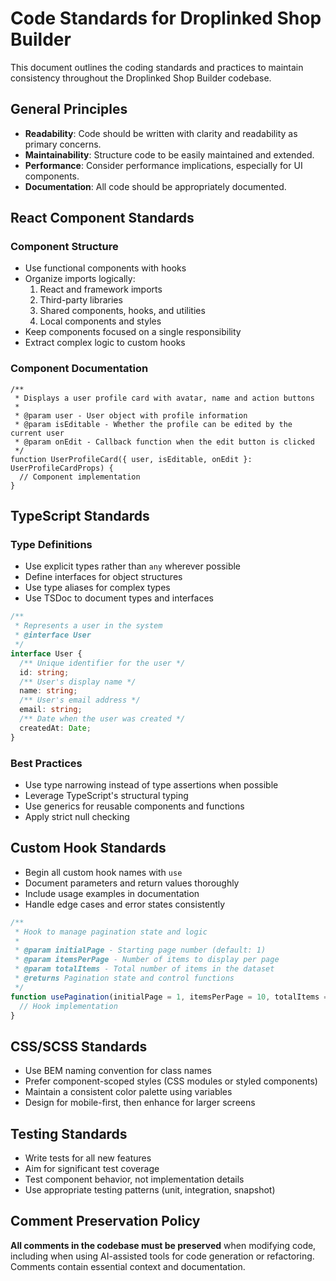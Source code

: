 # Code Standards for Droplinked Shop Builder

This document outlines the coding standards and practices to maintain consistency throughout the Droplinked Shop Builder codebase.

## General Principles

- **Readability**: Code should be written with clarity and readability as primary concerns.
- **Maintainability**: Structure code to be easily maintained and extended.
- **Performance**: Consider performance implications, especially for UI components.
- **Documentation**: All code should be appropriately documented.

## React Component Standards

### Component Structure

- Use functional components with hooks
- Organize imports logically:
  1. React and framework imports
  2. Third-party libraries
  3. Shared components, hooks, and utilities
  4. Local components and styles
- Keep components focused on a single responsibility
- Extract complex logic to custom hooks

### Component Documentation

```tsx
/**
 * Displays a user profile card with avatar, name and action buttons
 * 
 * @param user - User object with profile information
 * @param isEditable - Whether the profile can be edited by the current user
 * @param onEdit - Callback function when the edit button is clicked
 */
function UserProfileCard({ user, isEditable, onEdit }: UserProfileCardProps) {
  // Component implementation
}
```

## TypeScript Standards

### Type Definitions

- Use explicit types rather than `any` wherever possible
- Define interfaces for object structures
- Use type aliases for complex types
- Use TSDoc to document types and interfaces

```typescript
/**
 * Represents a user in the system
 * @interface User
 */
interface User {
  /** Unique identifier for the user */
  id: string;
  /** User's display name */
  name: string;
  /** User's email address */
  email: string;
  /** Date when the user was created */
  createdAt: Date;
}
```

### Best Practices

- Use type narrowing instead of type assertions when possible
- Leverage TypeScript's structural typing
- Use generics for reusable components and functions
- Apply strict null checking

## Custom Hook Standards

- Begin all custom hook names with `use`
- Document parameters and return values thoroughly
- Include usage examples in documentation
- Handle edge cases and error states consistently

```typescript
/**
 * Hook to manage pagination state and logic
 * 
 * @param initialPage - Starting page number (default: 1)
 * @param itemsPerPage - Number of items to display per page
 * @param totalItems - Total number of items in the dataset
 * @returns Pagination state and control functions
 */
function usePagination(initialPage = 1, itemsPerPage = 10, totalItems = 0) {
  // Hook implementation
}
```

## CSS/SCSS Standards

- Use BEM naming convention for class names
- Prefer component-scoped styles (CSS modules or styled components)
- Maintain a consistent color palette using variables
- Design for mobile-first, then enhance for larger screens

## Testing Standards

- Write tests for all new features
- Aim for significant test coverage
- Test component behavior, not implementation details
- Use appropriate testing patterns (unit, integration, snapshot)

## Comment Preservation Policy

**All comments in the codebase must be preserved** when modifying code, including when using AI-assisted tools for code generation or refactoring. Comments contain essential context and documentation.
